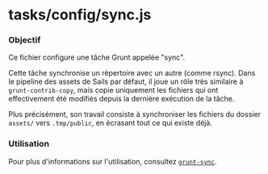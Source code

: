 # tasks/config/sync.js

### Objectif

Ce fichier configure une tâche Grunt appelée "sync".

Cette tâche synchronise un répertoire avec un autre (comme rsync). Dans le pipeline des assets de Sails par défaut, il joue un rôle très similaire à `grunt-contrib-copy`, mais copie uniquement les fichiers qui ont effectivement été modifiés depuis la dernière exécution de la tâche.

Plus précisément, son travail consiste à synchroniser les fichiers du dossier `assets/` vers `.tmp/public`, en écrasant tout ce qui existe déjà.


### Utilisation

Pour plus d'informations sur l'utilisation, consultez [`grunt-sync`](https://www.npmjs.com/package/grunt-sync).


<docmeta name="displayName" value="sync.js">
